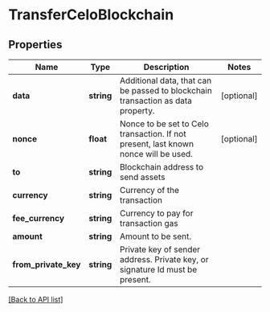 # TransferCeloBlockchain

## Properties

Name | Type | Description | Notes
------------ | ------------- | ------------- | -------------
**data** | **string** | Additional data, that can be passed to blockchain transaction as data property. | [optional]
**nonce** | **float** | Nonce to be set to Celo transaction. If not present, last known nonce will be used. | [optional]
**to** | **string** | Blockchain address to send assets |
**currency** | **string** | Currency of the transaction |
**fee_currency** | **string** | Currency to pay for transaction gas |
**amount** | **string** | Amount to be sent. |
**from_private_key** | **string** | Private key of sender address. Private key, or signature Id must be present. |

[[Back to API list]](../../README.md#api-endpoints)
